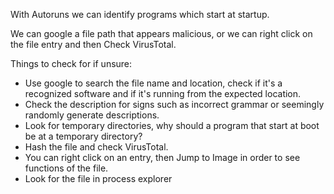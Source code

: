 With Autoruns we can identify programs which start at startup.

We can google a file path that appears malicious, or we can right click on the file entry and then Check VirusTotal.

Things to check for if unsure:

- Use google to search the file name and location, check if it's a recognized software and if it's running from the expected location.
- Check the description for signs such as incorrect grammar or seemingly randomly generate descriptions.
- Look for temporary directories, why should a program that start at boot be at a temporary directory?
- Hash the file and check VirusTotal.
- You can right click on an entry, then Jump to Image in order to see functions of the file.
- Look for the file in process explorer
